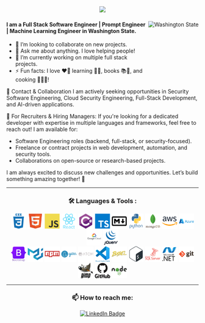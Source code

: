 <div id="header" align="center">  

  <img src="https://github.com/BrendalisSanchez/BrendalisSanchez/blob/ef87d6dd46c1751119a6ffdc99e8f8a73bf5c48c/assets/2%5B1%5D.png" margin-top=0 margin-bottom="0" margin-left="0" margin-right="0"/>
</div>

<div>
<img align="right" src="https://www.licenseplates.tv/images/washevr.gif" alt="Washington State" height="125" />
  <h4>I am a Full Stack Software Engineer | Prompt Engineer | Machine Learning Engineer in Washington State.</h4>
    
  <ul>    
    <li>👯 I’m looking to collaborate on new projects. </li>
    <li>💬 Ask me about anything. I love helping people! </li>
    <li>🔭 I’m currently working on multiple full stack projects. </li>
    <li>⚡ Fun facts: I love ❤️‍🔥 learning 🧠💡, books 📚📖, and cooking 👩‍🍳🥗!</li>
  </ul>
</div>

📢 Contact & Collaboration
I am actively seeking opportunities in Security Software Engineering, Cloud Security Engineering, Full-Stack Development, and AI-driven applications.

💼 For Recruiters & Hiring Managers:
If you're looking for a dedicated developer with expertise in multiple languages and frameworks, feel free to reach out! I am available for:
<ul>
<li> Software Engineering roles (backend, full-stack, or security-focused).</li>
<li> Freelance or contract projects in web development, automation, and security tools.</li>
<li> Collaborations on open-source or research-based projects.</li>
</ul>

I am always excited to discuss new challenges and opportunities. Let’s build something amazing together! 🚀
  
<hr />

<h3 align="center">🛠️ Languages & Tools :</h3>

<div align="center">  
  
</div>

<div align="center">

  <img src="https://github.com/devicons/devicon/blob/master/icons/css3/css3-plain-wordmark.svg"  title="CSS3" alt="CSS" width="40" height="40"/>
  <img src="https://github.com/devicons/devicon/blob/master/icons/html5/html5-original.svg" title="HTML5" alt="HTML" width="40" height="40"/>
  <img src="https://github.com/devicons/devicon/blob/master/icons/javascript/javascript-original.svg" title="JavaScript" alt="JavaScript" width="40" height="40"/> 
  <img src="https://github.com/devicons/devicon/blob/master/icons/react/react-original-wordmark.svg" title="React" alt="React" width="40" height="40"/>  
  <img src="https://github.com/devicons/devicon/blob/master/icons/csharp/csharp-original.svg" title="csharp" alt="csharp" width="40" height="40"/>  
  <img src="https://github.com/devicons/devicon/blob/master/icons/typescript/typescript-original.svg" title="Typescript" alt="Typescript" width="40" height="40"/>
  <img src="https://github.com/devicons/devicon/blob/master/icons/markdown/markdown-original.svg" title="markdown" alt="markdown" width="40" height="40"/>
  <img src="https://github.com/devicons/devicon/blob/master/icons/python/python-original-wordmark.svg" title="python" alt="python" width="40" height="40"/>
    <img src="https://github.com/devicons/devicon/blob/master/icons/mongodb/mongodb-original-wordmark.svg" title="mongo db" alt="mongo db" width="40" height="40"/>
  <img src="https://github.com/devicons/devicon/blob/master/icons/amazonwebservices/amazonwebservices-original-wordmark.svg" title="amazonwebservices" alt="amazonwebservices" width="40" height="40"/>
  <img src="https://github.com/devicons/devicon/blob/master/icons/azure/azure-original-wordmark.svg" title="azure" alt="azure" width="40" height="40"/>
    <img src="https://github.com/devicons/devicon/blob/master/icons/googlecloud/googlecloud-original-wordmark.svg" title="google cloud" alt="google cloud" width="40" height="40"/>
    <img src="https://github.com/devicons/devicon/blob/master/icons/jquery/jquery-original-wordmark.svg" title="jquery" alt="jquery" width="40" height="40"/>
  
  </div>
  <div align="center">
  
  <img src="https://github.com/devicons/devicon/blob/master/icons/bootstrap/bootstrap-original-wordmark.svg" title="bootstrap" alt="bootstrap" width="40" height="40"/>
  <img src="https://github.com/devicons/devicon/blob/master/icons/materialui/materialui-original.svg" title="Material UI" alt="Material UI" width="40" height="40"/> 
  <img src="https://github.com/devicons/devicon/blob/master/icons/npm/npm-original-wordmark.svg" title="npm" alt="npm" width="40" height="40"/>  
  <img src="https://github.com/devicons/devicon/blob/master/icons/yarn/yarn-original-wordmark.svg" title="yarn" alt="yarn" width="40" height="40"/>
  <img src="https://github.com/devicons/devicon/blob/master/icons/atom/atom-original-wordmark.svg" title="atom" alt="atom" width="40" height="40"/>
  <img src="https://github.com/devicons/devicon/blob/master/icons/vscode/vscode-original-wordmark.svg" title="vscode" alt="vscode" width="40" height="40"/>
  <img src="https://github.com/devicons/devicon/blob/master/icons/babel/babel-original.svg" title="babel" alt="babel" width="40" height="40"/>
  <img src="https://github.com/devicons/devicon/blob/master/icons/bash/bash-original.svg" title="bash" alt="bash" width="40" height="40"/>  
  <img src="https://github.com/devicons/devicon/blob/master/icons/microsoftsqlserver/microsoftsqlserver-plain-wordmark.svg" title="microsoft sql server" alt="microsoft sql server" width="40" height="40"/>
  <img src="https://github.com/devicons/devicon/blob/master/icons/dot-net/dot-net-original-wordmark.svg" title="dot-net" alt="dot-net" width="40" height="40"/>
  <img src="https://github.com/devicons/devicon/blob/master/icons/git/git-original-wordmark.svg" title="Git" alt="Git" width="40" height="40"/>    
  <img src="https://github.com/devicons/devicon/blob/master/icons/gimp/gimp-original-wordmark.svg" title="gimp" alt="gimp" width="40" height="40"/>
  <img src="https://github.com/devicons/devicon/blob/master/icons/github/github-original-wordmark.svg" title="github" alt="github" width="40" height="40"/>
  <img src="https://github.com/devicons/devicon/blob/master/icons/nodejs/nodejs-original-wordmark.svg" title="NodeJS" alt="NodeJS" width="40" height="40"/>  
</code>
</div>



<hr />

<!--
<h3 id="statistics" align="center">✨ Statistics :</h3>
-->

<!-- <p align="center">
  <a href="https://git.io/streak-stats"><img src="http://github-readme-streak-stats.herokuapp.com?user=brendalissanchez&amp;theme=transparent" alt="GitHub Streak" /></a>
  </p> -->

  <!--
  <p align="center">
  <a href="https://wakatime.com"><img src="https://wakatime.com/share/@Brendalis/8ee9391a-d95a-41a5-b698-7965687e811d.png" /></a>
  </p>
<hr />
-->
<h3 id="howtoreachme" align="center">📫 How to reach me:</h3>

<div id="badges" align="center">
  <a href="https://www.linkedin.com/in/brendalis-sanchez/">
  <img src="https://img.shields.io/badge/LinkedIn-blue?style=for-the-badge&logo=linkedin&logoColor=white" alt="LinkedIn Badge"/>
  </a>
</div>
